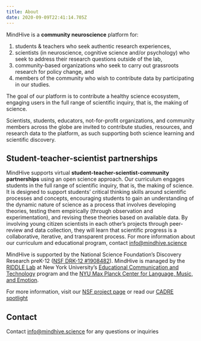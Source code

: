 ```yaml
---
title: About
date: 2020-09-09T22:41:14.705Z
---
```

MindHive is a **community neuroscience** platform for:

1. students & teachers who seek authentic research experiences,
2. scientists (in neuroscience, cognitive science and/or psychology) who seek to address their research questions outside of the lab,
3. community-based organizations who seek to carry out grassroots research for policy change, and
4. members of the community who wish to contribute data by participating in our studies.

The goal of our platform is to contribute a healthy science ecosystem, engaging users in the full range of scientific inquiry, that is, the making of science.

Scientists, students, educators, not-for-profit organizations, and community members across the globe are invited to contribute studies, resources, and research data to the platform, as such supporting both science learning and scientific discovery.

## Student-teacher-scientist partnerships

MindHive supports virtual **student-teacher-scientist-community partnerships** using an open science approach. Our curriculum engages students in the full range of scientific inquiry, that is, the making of science. It is designed to support students’ critical thinking skills around scientific processes and concepts, encouraging students to gain an understanding of the dynamic nature of science as a process that involves developing theories, testing them empirically (through observation and experimentation), and revising these theories based on available data. By involving young citizen scientists in each other’s projects through peer-review and data collection, they will learn that scientific progress is a collaborative, iterative, and transparent process. For more information about our curriculum and educational program, contact info@mindhive.science

MindHive is supported by the National Science Foundation’s Discovery Research preK-12 (<a target="_blank" href="http://www.cadrek12.org/projects/crowdsourcing-neuroscience-interactive-cloud-based-citizen-science-platform-high-school">NSF DRK-12 #1908482</a>). MindHive is managed by the <a target="_blank" href="https://wp.nyu.edu/riddle/">RIDDLE Lab</a> at New York University’s <a target="_blank" href="https://steinhardt.nyu.edu/programs/educational-communication-and-technology">Educational Communication and Technology</a> program and the <a target="_blank" href="https://clame.nyu.edu/">NYU Max Planck Center for Language, Music, and Emotion</a>.

For more information, visit our <a target="_blank" href="http://www.cadrek12.org/projects/crowdsourcing-neuroscience-interactive-cloud-based-citizen-science-platform-high-school">NSF project page</a> or read our <a target="_blank" href="http://cadrek12.org/resources/blogs/citizen-science-opportunities-partnerships-and-challenges">CADRE spotlight</a>

## Contact

Contact info@mindhive.science for any questions or inquiries
